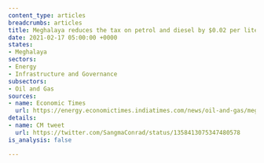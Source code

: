 ```yaml
---
content_type: articles
breadcrumbs: articles
title: Meghalaya reduces the tax on petrol and diesel by $0.02 per liter
date: 2021-02-17 05:00:00 +0000
states:
- Meghalaya
sectors:
- Energy
- Infrastructure and Governance
subsectors:
- Oil and Gas
sources:
- name: Economic Times
  url: https://energy.economictimes.indiatimes.com/news/oil-and-gas/meghalaya-govt-to-reduce-tax-on-petrol-diesel-by-rs-2-per-litre-cm/80746260
details:
- name: CM tweet
  url: https://twitter.com/SangmaConrad/status/1358413075347480578
is_analysis: false

---
```

